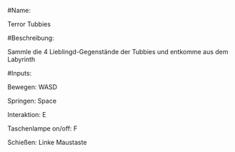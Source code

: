 #Name: 

Terror Tubbies

#Beschreibung: 

Sammle die 4 Lieblingd-Gegenstände der Tubbies und entkomme aus dem Labyrinth

#Inputs:

Bewegen: WASD

Springen: Space

Interaktion: E

Taschenlampe on/off: F

Schießen: Linke Maustaste
